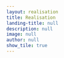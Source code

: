 ```yaml
---
layout: realisation
title: Realisation
landing-title: null
description: null
image: null
author: null
show_tile: true
---
```


